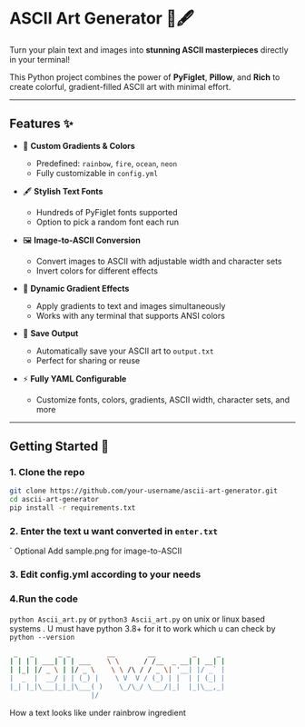# ASCII Art Generator 🎨🖋️

Turn your plain text and images into **stunning ASCII masterpieces** directly in your terminal!  

This Python project combines the power of **PyFiglet**, **Pillow**, and **Rich** to create colorful, gradient-filled ASCII art with minimal effort.

---

## Features ✨

- 🎨 **Custom Gradients & Colors**  
  - Predefined: `rainbow`, `fire`, `ocean`, `neon`  
  - Fully customizable in `config.yml`  

- 🖋️ **Stylish Text Fonts**  
  - Hundreds of PyFiglet fonts supported  
  - Option to pick a random font each run  

- 🖼️ **Image-to-ASCII Conversion**  
  - Convert images to ASCII with adjustable width and character sets  
  - Invert colors for different effects  

- 🌈 **Dynamic Gradient Effects**  
  - Apply gradients to text and images simultaneously  
  - Works with any terminal that supports ANSI colors  

- 💾 **Save Output**  
  - Automatically save your ASCII art to `output.txt`  
  - Perfect for sharing or reuse  

- ⚡ **Fully YAML Configurable**  
  - Customize fonts, colors, gradients, ASCII width, character sets, and more  

---

## Getting Started 🚀

### 1. Clone the repo
```bash
git clone https://github.com/your-username/ascii-art-generator.git
cd ascii-art-generator
pip install -r requirements.txt
```
### 2. Enter the text u want converted in `enter.txt` 
`
       Optional Add sample.png for image-to-ASCII
       
### 3. Edit config.yml according to your needs 

### 4.Run the code 
`python Ascii_art.py` or `python3 Ascii_art.py` on unix or linux based systems . U must have python 3.8+ for it to work which u can check by `python --version`

```bash
 _   _      _ _         __        __         _     _ 
| | | | ___| | | ___    \ \      / /__  _ __| | __| |
| |_| |/ _ \ | |/ _ \    \ \ /\ / / _ \| '__| |/ _` |
|  _  |  __/ | | (_) |    \ V  V / (_) | |  | | (_| |
|_| |_|\___|_|_|\___( )    \_/\_/ \___/|_|  |_|\__,_|
                    |/
```
How a text looks like under rainbrow ingredient


       
